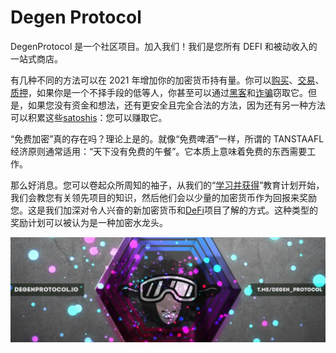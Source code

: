 # Degen Protocol

DegenProtocol 是一个社区项目。加入我们！我们是您所有 DEFI 和被动收入的一站式商店。

有几种不同的方法可以在 2021 年增加你的加密货币持有量。你可以[购买](https://coinmarketcap.com/rankings/exchanges/)、[交易](https://coinmarketcap.com/exchanges/crypto-trade/)、[质押](https://coinmarketcap.com/alexandria/article/crypto-staking-guide-2021)，如果你是一个不择手段的低等人，你甚至可以通过[黑客](https://coinmarketcap.com/alexandria/article/british-exchange-halts-withdrawals-as-hackers-steal-funds-from-hot-wallets)和[诈骗](https://coinmarketcap.com/alexandria/glossary/scam)窃取它。但是，如果您没有资金和想法，还有更安全且完全合法的方法，因为还有另一种方法可以积累这些[satoshis](https://coinmarketcap.com/alexandria/glossary/satoshi-sats)：您可以赚取它。

“免费加密”真的存在吗？理论上是的。就像“免费啤酒”一样，所谓的 TANSTAAFL 经济原则通常适用：“天下没有免费的午餐”。它本质上意味着免费的东西需要工作。 

那么好消息。您可以卷起众所周知的袖子，从我们的“[学习并获得](https://coinmarketcap.com/earn/)”教育计划开始，我们会教您有关领先项目的知识，然后他们会以少量的加密货币作为回报来奖励您。这是我们加深对令人兴奋的新加密货币和[DeFi](https://coinmarketcap.com/defi/)项目了解的方式。这种类型的奖励计划可以被认为是一种加密水龙头。 

![1500x500](1500x500.jpg)

